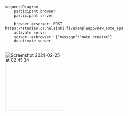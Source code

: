 ```mermaid
sequenceDiagram
    participant browser
    participant server

    browser->>server: POST https://studies.cs.helsinki.fi/exampleapp/new_note_spa
    activate server
    server-->>browser: {"message":"note created"}
    deactivate server
    
```
<img width="194" alt="Screenshot 2024-02-25 at 02 45 34" src="https://github.com/yuqinggongyg/full-stack-open/assets/122472773/459e537f-16ab-4984-9825-46635b9831e8">

